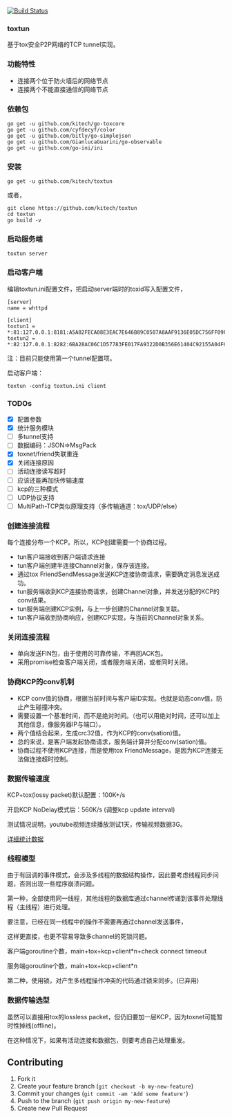 [![Build Status](https://travis-ci.org/kitech/toxtun.svg?branch=master)](https://travis-ci.org/kitech/toxtun)

### toxtun

基于tox安全P2P网络的TCP tunnel实现。

### 功能特性

* 连接两个位于防火墙后的网络节点
* 连接两个不能直接通信的网络节点


### 依赖包

    go get -u github.com/kitech/go-toxcore
    go get -u github.com/cyfdecyf/color
    go get -u github.com/bitly/go-simplejson
    go get -u github.com/GianlucaGuarini/go-observable
    go get -u github.com/go-ini/ini
    

### 安装

    go get -u github.com/kitech/toxtun
    
或者，

    git clone https://github.com/kitech/toxtun
    cd toxtun
    go build -v


### 启动服务端

    toxtun server


### 启动客户端

编辑toxtun.ini配置文件，把启动server端时的toxid写入配置文件，

    [server]
    name = whttpd
    
    [client]
    toxtun1 = *:81:127.0.0.1:8181:A5A02FECA08E3EAC7E646B89C0507A8AAF9136E05DC756FF09F86230951820670F908F2E7719
    toxtun2 = *:82:127.0.0.1:8282:6BA28AC06C1D57783FE017FA9322D0B356E61404C92155A04F64F3B19C75633E8BDDEFFA4856

注：目前只能使用第一个tunnel配置项。

启动客户端：

    toxtun -config toxtun.ini client


### TODOs
- [x] 配置参数
- [x] 统计服务模块
- [ ] 多tunnel支持
- [ ] 数据编码：JSON=>MsgPack
- [x] toxnet/friend失联重连
- [x] 关闭连接原因
- [ ] 活动连接读写超时
- [ ] 应该还能再加快传输速度
- [ ] kcp的三种模式
- [ ] UDP协议支持
- [ ] MultiPath-TCP类似原理支持（多传输通道：tox/UDP/else）

### 创建连接流程

每个连接分布一个KCP。所以，KCP创建需要一个协商过程。

* tun客户端接收到客户端请求连接
* tun客户端创建半连接Channel对象，保存该连接。
* 通过tox FriendSendMessage发送KCP连接协商请求，需要确定消息发送成功。
* tun服务端收到KCP连接协商请求，创建Channel对象，并发送分配的KCP的conv结果。
* tun服务端创建KCP实例，与上一步创建的Channel对象关联。
* tun客户端收到协商响应，创建KCP实现，与当前的Channel对象关系。


### 关闭连接流程

* 单向发送FIN包，由于使用的可靠传输，不再回ACK包。
* 采用promise检查客户端关闭，或者服务端关闭，或者同时关闭。


### 协商KCP的conv机制
* KCP conv值的协商，根据当前时间与客户端ID实现。也就是动态conv值，防止产生碰撞冲突。
* 需要设置一个基准时间，而不是绝对时间。（也可以用绝对时间，还可以加上其他信息，像服务器IP与端口）。
* 两个值结合起来，生成crc32值，作为KCP的conv(sation)值。
* 总的来说，是客户端发起协商请求，服务端计算并分配conv(sation)值。
* 协商过程不使用KCP连接，而是使用tox FriendMessage，是因为KCP连接无法做连接超时控制。

### 数据传输速度

KCP+tox(lossy packet)默认配置：100K+/s

开启KCP NoDelay模式后：560K/s (调整kcp update interval)

测试情况说明，youtube视频连续播放测试1天，传输视频数据3G。

[详细统计数据](docs/stats.md)


### 线程模型

由于有回调的事件模式，会涉及多线程的数据结构操作，因此要考虑线程同步问题，否则出现一些程序崩溃问题。

第一种，全部使用同一线程，其他线程的数据库通过channel传递到该事件处理线程（主线程）进行处理。

要注意，已经在同一线程中的操作不需要再通过channel发送事件，

这样更直接，也更不容易导致多channel的死锁问题。

客户端goroutine个数，main+tox+kcp+client*n+check connect timeout

服务端goroutine个数，main+tox+kcp+client*n


第二种，使用锁，对产生多线程操作冲突的代码通过锁来同步。(已弃用)


### 数据传输选型

虽然可以直接用tox的lossless packet，但仍旧要加一层KCP，因为toxnet可能暂时性掉线(offline)。

在这种情况下，如果有活动连接和数据包，则要考虑自己处理重发。


Contributing
------------
1. Fork it
2. Create your feature branch (``git checkout -b my-new-feature``)
3. Commit your changes (``git commit -am 'Add some feature'``)
4. Push to the branch (``git push origin my-new-feature``)
5. Create new Pull Request

